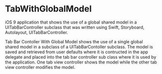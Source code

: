 
# TabWithGlobalModel
iOS 9 application that shows the use of a global shared model in a UITabBarController subclass that was written using Swift, Storyboard, Autolayout, UITabBarController.

Tab Bar Contoller With Global Model shows the use of a single global shared model in a subclass of a UITabBarContoller subclass. The model is saved and retrieved from user defaults where it is contructed in the app delegate and placed into the tab bar controller sub class where it is used by the application. One tab view controller shows the model while the other tab view controller modifies the model.
